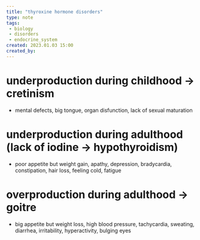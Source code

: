 ```yaml
---
title: "thyroxine hormone disorders"
type: note
tags:
 - biology
 - disorders
 - endocrine_system
created: 2023.01.03 15:00
created_by: 
---
```

# underproduction during childhood → cretinism
- mental defects, big tongue, organ disfunction, lack of sexual maturation

# underproduction during adulthood (lack of iodine → hypothyroidism)
- poor appetite but weight gain, apathy, depression, bradycardia, constipation, hair loss, feeling cold, fatigue

# overproduction during adulthood → goitre
- big appetite but weight loss, high blood pressure, tachycardia, sweating, diarrhea, irritability, hyperactivity, bulging eyes
